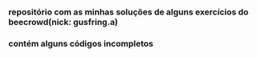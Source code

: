 ### repositório com as minhas soluções de alguns exercícios do beecrowd(nick: gusfring.a)
### contém alguns códigos incompletos
